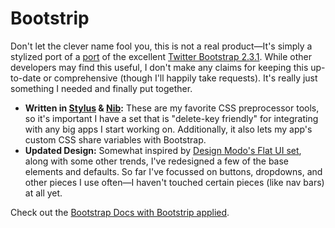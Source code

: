 Bootstrip
=========

Don't let the clever name fool you, this is not a real product—It's simply a stylized port of a [port](https://github.com/Acquisio/bootstrap-stylus) of the excellent [Twitter Bootstrap 2.3.1](https://github.com/twitter/bootstrap). While other developers may find this useful, I don't make any claims for keeping this up-to-date or comprehensive (though I'll happily take requests). It's really just something I needed and finally put together.

* **Written in [Stylus](http://learnboost.github.io/stylus/) & [Nib](https://github.com/visionmedia/nib):** These are my favorite CSS preprocessor tools, so it's important I have a set that is "delete-key friendly" for integrating with any big apps I start working on. Additionally, it also lets my app's custom CSS share variables with Bootstrap.
* **Updated Design:** Somewhat inspired by [Design Modo's Flat UI set](http://designmodo.github.io/Flat-UI/), along with some other trends, I've redesigned a few of the base elements and defaults. So far I've focussed on buttons, dropdowns, and other pieces I use often—I haven't touched certain pieces (like nav bars) at all yet.

Check out the [Bootstrap Docs with Bootstrip applied](http://davidkaneda.github.io/bootstrip/docs/index.html).